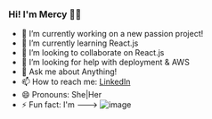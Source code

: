 ### Hi! I'm Mercy 👋🏾



- 🔭 I’m currently working on a new passion project!
- 🌱 I’m currently learning React.js
- 👯 I’m looking to collaborate on React.js
- 🤔 I’m looking for help with deployment & AWS
- 💬 Ask me about Anything!
- 📫 How to reach me: [LinkedIn](https://linkedin.com/in/mercybaffour)
- 😄 Pronouns: She|Her
- ⚡ Fun fact: I'm ---> ![image](https://user-images.githubusercontent.com/16559895/120350116-ae667800-c2cc-11eb-8886-1f701a9ee6c1.png)





